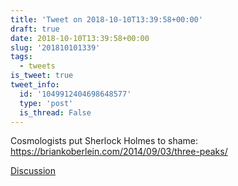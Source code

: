 ```yaml
---
title: 'Tweet on 2018-10-10T13:39:58+00:00'
draft: true
date: 2018-10-10T13:39:58+00:00
slug: '201810101339'
tags:
  - tweets
is_tweet: true
tweet_info:
  id: '1049912404698648577'
  type: 'post'
  is_thread: False
---
```




Cosmologists put Sherlock Holmes to shame: <https://briankoberlein.com/2014/09/03/three-peaks/>

[Discussion](https://x.com/sytelus/status/1049912404698648577)
